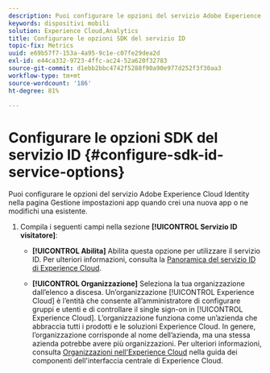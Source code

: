 ```yaml
---
description: Puoi configurare le opzioni del servizio Adobe Experience Platform Identity nella pagina Gestione impostazioni app quando crei una nuova app o ne modifichi una esistente.
keywords: dispositivi mobili
solution: Experience Cloud,Analytics
title: Configurare le opzioni SDK del servizio ID
topic-fix: Metrics
uuid: e69b57f7-153a-4a95-9c1e-c07fe29dea2d
exl-id: e44ca332-9723-4ffc-ac24-52a620f32783
source-git-commit: d1ebb2bbc4742f5288f90a90e977d252f3f30aa3
workflow-type: tm+mt
source-wordcount: '186'
ht-degree: 81%

---
```


# Configurare le opzioni SDK del servizio ID {#configure-sdk-id-service-options}

Puoi configurare le opzioni del servizio Adobe Experience Cloud Identity nella pagina Gestione impostazioni app quando crei una nuova app o ne modifichi una esistente.

1. Compila i seguenti campi nella sezione **[!UICONTROL Servizio ID visitatore]**:

   * **[!UICONTROL Abilita]**
Abilita questa opzione per utilizzare il servizio ID. Per ulteriori informazioni, consulta la [Panoramica del servizio ID di Experience Cloud](https://experienceleague.adobe.com/docs/id-service/using/intro/overview.html?lang=it).

   * **[!UICONTROL Organizzazione]**
Seleziona la tua organizzazione dall’elenco a discesa.
Un’organizzazione [!UICONTROL Experience Cloud] è l’entità che consente all’amministratore di configurare gruppi e utenti e di controllare il single sign-on in [!UICONTROL Experience Cloud]. L’organizzazione funziona come un’azienda che abbraccia tutti i prodotti e le soluzioni Experience Cloud. In genere, l’organizzazione corrisponde al nome dell’azienda, ma una stessa azienda potrebbe avere più organizzazioni. Per ulteriori informazioni, consulta [Organizzazioni nell&#39;Experience Cloud](https://experienceleague.adobe.com/docs/core-services/interface/administration/organizations.html) nella guida dei componenti dell&#39;interfaccia centrale di Experience Cloud.
